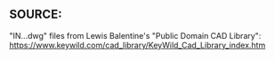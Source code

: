 ## SOURCE:
"IN...dwg" files from Lewis Balentine's "Public Domain CAD Library": https://www.keywild.com/cad_library/KeyWild_Cad_Library_index.htm

